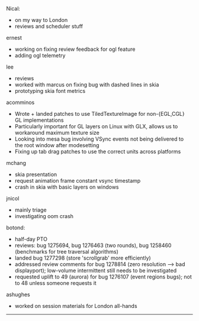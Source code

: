 Nical:
* on my way to London
* reviews and scheduler stuff



ernest
* working on fixing review feedback for ogl feature
* adding ogl telemetry



lee
* reviews
* worked with marcus on fixing bug with dashed lines in skia
* prototyping skia font metrics



acomminos
* Wrote + landed patches to use TiledTextureImage for non-{EGL,CGL} GL implementations
* Particularly important for GL layers on Linux with GLX, allows us to workaround maximum texture size
* Looking into mesa bug involving VSync events not being delivered to the root window after modesetting
* Fixing up tab drag patches to use the correct units across platforms



mchang
* skia presentation
* request animation frame constant vsync timestamp
* crash in skia with basic layers on windows



jnicol
* mainly triage
* investigating oom crash



botond:
  - half-day PTO
  - reviews: bug 1275694, bug 1276463 (two rounds), bug 1258460 (benchmarks for tree traversal algorithms)
  - landed bug 1277298 (store 'scrollgrab' more efficiently)
  - addressed review comments for bug 1278814 (zero resolution --> bad displayport); low-volume intermittent still needs to be investigated
  - requested uplift to 49 (aurora) for bug 1276107 (event regions bugs); not to 48 unless someone requests it



ashughes
* worked on session materials for London all-hands

________________



